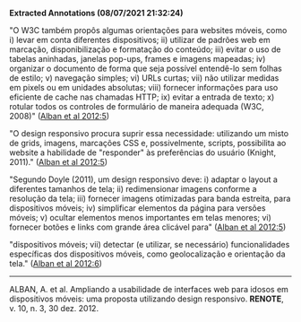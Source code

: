 **Extracted Annotations (08/07/2021 21:32:24)**

"O W3C também propôs algumas orientações para websites móveis, como i) levar em conta diferentes dispositivos; ii) utilizar de padrões web em marcação, disponibilização e formatação do conteúdo; iii) evitar o uso de tabelas aninhadas, janelas pop-ups, frames e imagens mapeadas; iv) organizar o documento de forma que seja possível entendê-lo sem folhas de estilo; v) navegação simples; vi) URLs curtas; vii) não utilizar medidas em pixels ou em unidades absolutas; viii) fornecer informações para uso eficiente de cache nas chamadas HTTP; ix) evitar a entrada de texto; x) rotular todos os controles de formulário de maneira adequada (W3C, 2008)" ([Alban et al 2012:5](zotero://open-pdf/library/items/HBYLIXNX?page=5))

"O design responsivo procura suprir essa necessidade: utilizando um misto de grids, imagens, marcações CSS e, possivelmente, scripts, possibilita ao website a habilidade de "responder" às preferências do usuário (Knight, 2011)." ([Alban et al 2012:5](zotero://open-pdf/library/items/HBYLIXNX?page=5))

"Segundo Doyle (2011), um design responsivo deve: i) adaptar o layout a diferentes tamanhos de tela; ii) redimensionar imagens conforme a resolução da tela; iii) fornecer imagens otimizadas para banda estreita, para dispositivos móveis; iv) simplificar elementos da página para versões móveis; v) ocultar elementos menos importantes em telas menores; vi) fornecer botões e links com grande área clicável para" ([Alban et al 2012:5](zotero://open-pdf/library/items/HBYLIXNX?page=5))

"dispositivos móveis; vii) detectar (e utilizar, se necessário) funcionalidades específicas dos dispositivos móveis, como geolocalização e orientação da tela." ([Alban et al 2012:6](zotero://open-pdf/library/items/HBYLIXNX?page=6))

---
ALBAN, A. et al. Ampliando a usabilidade de interfaces web para idosos em dispositivos móveis: uma proposta utilizando design responsivo. **RENOTE**, v. 10, n. 3, 30 dez. 2012.